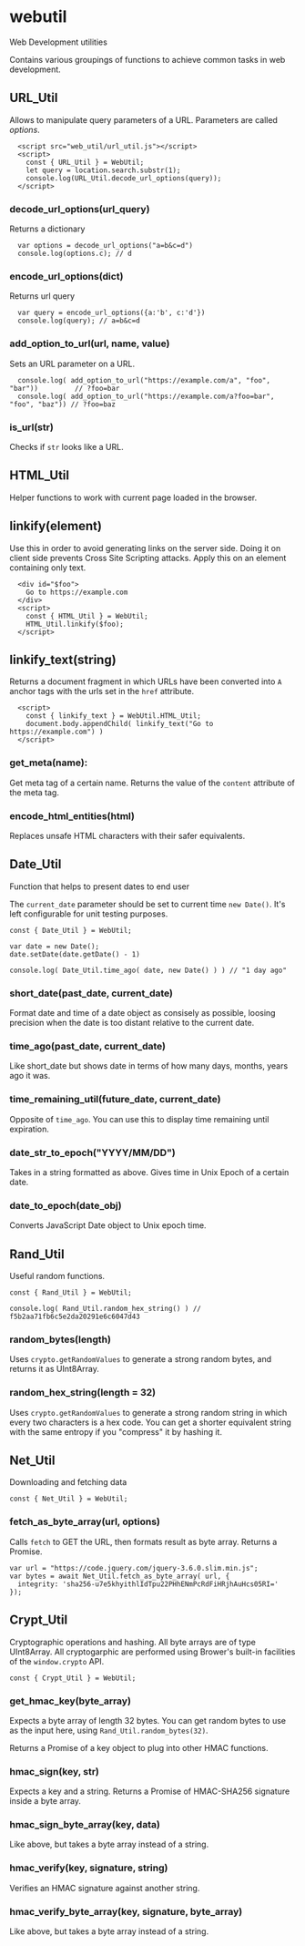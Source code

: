 # webutil
Web Development utilities

Contains various groupings of functions to achieve common tasks in web development.



## URL_Util

Allows to manipulate query parameters of a URL. Parameters are called *options*.

```
  <script src="web_util/url_util.js"></script>
  <script>
    const { URL_Util } = WebUtil;
    let query = location.search.substr(1);
    console.log(URL_Util.decode_url_options(query));
  </script>
```


### decode_url_options(url_query) 

Returns a dictionary

```
  var options = decode_url_options("a=b&c=d")
  console.log(options.c); // d
```

### encode_url_options(dict) 

Returns url query 

```
  var query = encode_url_options({a:'b', c:'d'})
  console.log(query); // a=b&c=d
```

### add_option_to_url(url, name, value)

Sets an URL parameter on a URL. 

```
  console.log( add_option_to_url("https://example.com/a", "foo", "bar"))         // ?foo=bar
  console.log( add_option_to_url("https://example.com/a?foo=bar", "foo", "baz")) // ?foo=baz
```


### is_url(str)

Checks if `str` looks like a URL.



## HTML_Util

Helper functions to work with current page loaded in the browser.

## linkify(element)

Use this in order to avoid generating links on the server side. Doing it on client side prevents Cross Site Scripting attacks. Apply this on an element containing only text.

```
  <div id="$foo">
    Go to https://example.com
  </div>
  <script>
    const { HTML_Util } = WebUtil;
    HTML_Util.linkify($foo);
  </script>
```

## linkify_text(string)

Returns a document fragment in which URLs have been converted into `A` anchor tags with the urls set in the `href` attribute.

```
  <script>
    const { linkify_text } = WebUtil.HTML_Util;
    document.body.appendChild( linkify_text("Go to https://example.com") )
  </script>
```

### get_meta(name):

Get meta tag of a certain name. Returns the value of the `content` attribute of the meta tag.

### encode_html_entities(html)

Replaces unsafe HTML characters with their safer equivalents.



## Date_Util

Function that helps to present dates to end user

The `current_date` parameter should be set to current time `new Date()`. It's left configurable for unit testing purposes.

```
const { Date_Util } = WebUtil;

var date = new Date();
date.setDate(date.getDate() - 1)

console.log( Date_Util.time_ago( date, new Date() ) ) // "1 day ago"
```

### short_date(past_date, current_date)

Format date and time of a date object as consisely as possible, loosing precision when the date is too distant relative to the current date.

### time_ago(past_date, current_date)

Like short_date but shows date in terms of how many days, months, years ago it was.

### time_remaining_util(future_date, current_date)

Opposite of `time_ago`. You can use this to display time remaining until expiration. 

### date_str_to_epoch("YYYY/MM/DD")

Takes in a string formatted as above. Gives time in Unix Epoch of a certain date.

### date_to_epoch(date_obj)

Converts JavaScript Date object to Unix epoch time.



## Rand_Util

Useful random functions. 

```
const { Rand_Util } = WebUtil;

console.log( Rand_Util.random_hex_string() ) // f5b2aa71fb6c5e2da20291e6c6047d43
```

### random_bytes(length)

Uses `crypto.getRandomValues` to generate a strong random bytes, and returns it as UInt8Array.

### random_hex_string(length = 32)

Uses `crypto.getRandomValues` to generate a strong random string in which every two characters is a hex code. You can get a shorter equivalent string with the same entropy if you "compress" it by hashing it.



## Net_Util

Downloading and fetching data

```
const { Net_Util } = WebUtil;
```

### fetch_as_byte_array(url, options)

Calls `fetch` to GET the URL, then formats result as byte array. Returns a Promise.

```
var url = "https://code.jquery.com/jquery-3.6.0.slim.min.js";
var bytes = await Net_Util.fetch_as_byte_array( url, {
  integrity: 'sha256-u7e5khyithlIdTpu22PHhENmPcRdFiHRjhAuHcs05RI='  
});
```



## Crypt_Util

Cryptographic operations and hashing. All byte arrays are of type UInt8Array.  All cryptogarphic are performed using Brower's built-in facilities of the `window.crypto` API.

```
const { Crypt_Util } = WebUtil;
```

### get_hmac_key(byte_array)

Expects a byte array of length 32 bytes.  You can get random bytes to use as the input here, using `Rand_Util.random_bytes(32)`.

Returns a Promise of a key object to plug into other HMAC functions.

### hmac_sign(key, str)

Expects a key and a string. Returns a Promise of HMAC-SHA256 signature inside a byte array.

### hmac_sign_byte_array(key, data)

Like above, but takes a byte array instead of a string. 

### hmac_verify(key, signature, string)

Verifies an HMAC signature against another string.

### hmac_verify_byte_array(key, signature, byte_array)

Like above, but takes a byte array instead of a string.




